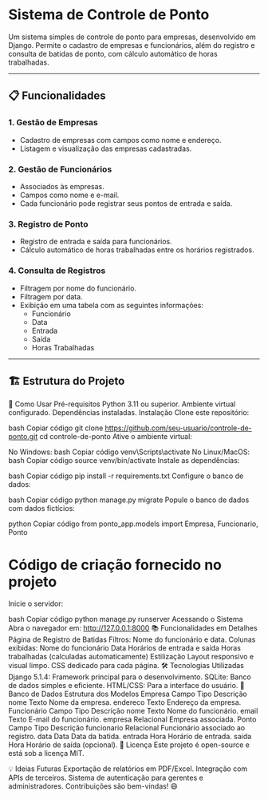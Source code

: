 # Sistema de Controle de Ponto

Um sistema simples de controle de ponto para empresas, desenvolvido em Django. Permite o cadastro de empresas e funcionários, além do registro e consulta de batidas de ponto, com cálculo automático de horas trabalhadas.

---

## 📋 Funcionalidades

### 1. Gestão de Empresas
- Cadastro de empresas com campos como nome e endereço.
- Listagem e visualização das empresas cadastradas.

### 2. Gestão de Funcionários
- Associados às empresas.
- Campos como nome e e-mail.
- Cada funcionário pode registrar seus pontos de entrada e saída.

### 3. Registro de Ponto
- Registro de entrada e saída para funcionários.
- Cálculo automático de horas trabalhadas entre os horários registrados.

### 4. Consulta de Registros
- Filtragem por nome do funcionário.
- Filtragem por data.
- Exibição em uma tabela com as seguintes informações:
  - Funcionário
  - Data
  - Entrada
  - Saída
  - Horas Trabalhadas

---

## 🏗️ Estrutura do Projeto

🚀 Como Usar
Pré-requisitos
Python 3.11 ou superior.
Ambiente virtual configurado.
Dependências instaladas.
Instalação
Clone este repositório:

bash
Copiar código
git clone https://github.com/seu-usuario/controle-de-ponto.git
cd controle-de-ponto
Ative o ambiente virtual:

No Windows:
bash
Copiar código
venv\Scripts\activate
No Linux/MacOS:
bash
Copiar código
source venv/bin/activate
Instale as dependências:

bash
Copiar código
pip install -r requirements.txt
Configure o banco de dados:

bash
Copiar código
python manage.py migrate
Popule o banco de dados com dados fictícios:

python
Copiar código
from ponto_app.models import Empresa, Funcionario, Ponto
# Código de criação fornecido no projeto
Inicie o servidor:

bash
Copiar código
python manage.py runserver
Acessando o Sistema
Abra o navegador em: http://127.0.0.1:8000
📚 Funcionalidades em Detalhes
Página de Registro de Batidas
Filtros: Nome do funcionário e data.
Colunas exibidas:
Nome do funcionário
Data
Horários de entrada e saída
Horas trabalhadas (calculadas automaticamente)
Estilização
Layout responsivo e visual limpo.
CSS dedicado para cada página.
🛠️ Tecnologias Utilizadas
Django 5.1.4: Framework principal para o desenvolvimento.
SQLite: Banco de dados simples e eficiente.
HTML/CSS: Para a interface do usuário.
📂 Banco de Dados
Estrutura dos Modelos
Empresa
Campo	Tipo	Descrição
nome	Texto	Nome da empresa.
endereco	Texto	Endereço da empresa.
Funcionário
Campo	Tipo	Descrição
nome	Texto	Nome do funcionário.
email	Texto	E-mail do funcionário.
empresa	Relacional	Empresa associada.
Ponto
Campo	Tipo	Descrição
funcionario	Relacional	Funcionário associado ao registro.
data	Data	Data da batida.
entrada	Hora	Horário de entrada.
saida	Hora	Horário de saída (opcional).
📄 Licença
Este projeto é open-source e está sob a licença MIT.

💡 Ideias Futuras
Exportação de relatórios em PDF/Excel.
Integração com APIs de terceiros.
Sistema de autenticação para gerentes e administradores.
Contribuições são bem-vindas! 😄
